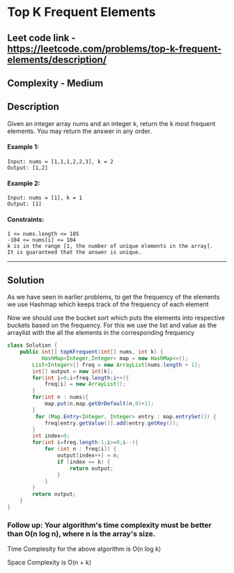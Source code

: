 # Top K Frequent Elements

## Leet code link - https://leetcode.com/problems/top-k-frequent-elements/description/

## Complexity - Medium

## Description

Given an integer array nums and an integer k, return the k most frequent elements. You may return the answer in any order.

#### Example 1:
```plaintext
Input: nums = [1,1,1,2,2,3], k = 2
Output: [1,2]
```
#### Example 2:
```plaintext
Input: nums = [1], k = 1
Output: [1]
 ```

#### Constraints:
```plaintext
1 <= nums.length <= 105
-104 <= nums[i] <= 104
k is in the range [1, the number of unique elements in the array].
It is guaranteed that the answer is unique.
 ```

---
## Solution
As we have seen in earlier problems, to get the frequency of the elements we use Hashmap which keeps track of the frequency of each element

Now we should use the bucket sort which puts the elements into respective buckets based on the frequency. For this we use the list and value as the arraylist with the all the elements in the corresponding frequency

```java
class Solution {
    public int[] topKFrequent(int[] nums, int k) {
           HashMap<Integer,Integer> map = new HashMap<>();
        List<Integer>[] freq = new ArrayList[nums.length + 1];
        int[] output = new int[k];
        for(int i=0;i<freq.length;i++){
            freq[i] = new ArrayList();
        }
        for(int n : nums){
            map.put(n,map.getOrDefault(n,0)+1);
        }
         for (Map.Entry<Integer, Integer> entry : map.entrySet()) {
            freq[entry.getValue()].add(entry.getKey());
        }
        int index=0;
        for(int i=freq.length-1;i>=0;i--){
            for (int n : freq[i]) {
                output[index++] = n;
                if (index == k) {
                    return output;
                }
            }
        }
        return output;
    }
}
```
### Follow up: Your algorithm's time complexity must be better than O(n log n), where n is the array's size.

Time Complesity for the above algorithm is O(n log k)

Space Complexity is O(n + k)

